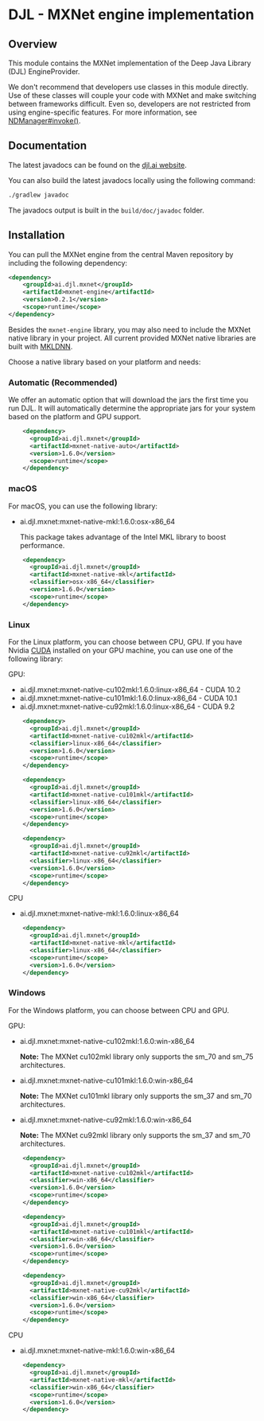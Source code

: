 # DJL - MXNet engine implementation

## Overview

This module contains the MXNet implementation of the Deep Java Library (DJL) EngineProvider.

We don't recommend that developers use classes in this module directly. Use of these classes will couple your code with MXNet and make switching between frameworks difficult. Even so, developers are not restricted from using engine-specific features. For more information, see [NDManager#invoke()](https://javadoc.djl.ai/api/0.2.1/ai/djl/ndarray/NDManager.html#invoke-java.lang.String-ai.djl.ndarray.NDList-ai.djl.ndarray.NDList-ai.djl.util.PairList-).

## Documentation

The latest javadocs can be found on the [djl.ai website](https://javadoc.djl.ai/mxnet-engine/0.2.1/index.html).

You can also build the latest javadocs locally using the following command:

```sh
./gradlew javadoc
```
The javadocs output is built in the `build/doc/javadoc` folder.


## Installation
You can pull the MXNet engine from the central Maven repository by including the following dependency:

```xml
<dependency>
    <groupId>ai.djl.mxnet</groupId>
    <artifactId>mxnet-engine</artifactId>
    <version>0.2.1</version>
    <scope>runtime</scope>
</dependency>
```

Besides the `mxnet-engine` library, you may also need to include the MXNet native library in your project.
All current provided MXNet native libraries are built with [MKLDNN](https://github.com/intel/mkl-dnn).

Choose a native library based on your platform and needs:

### Automatic (Recommended)

We offer an automatic option that will download the jars the first time you run DJL.
It will automatically determine the appropriate jars for your system based on the platform and GPU support.

```xml
    <dependency>
      <groupId>ai.djl.mxnet</groupId>
      <artifactId>mxnet-native-auto</artifactId>
      <version>1.6.0</version>
      <scope>runtime</scope>
    </dependency>
```

### macOS
For macOS, you can use the following library:

- ai.djl.mxnet:mxnet-native-mkl:1.6.0:osx-x86_64

    This package takes advantage of the Intel MKL library to boost performance.
```xml
    <dependency>
      <groupId>ai.djl.mxnet</groupId>
      <artifactId>mxnet-native-mkl</artifactId>
      <classifier>osx-x86_64</classifier>
      <version>1.6.0</version>
      <scope>runtime</scope>
    </dependency>
```

### Linux
For the Linux platform, you can choose between CPU, GPU. If you have Nvidia [CUDA](https://en.wikipedia.org/wiki/CUDA)
installed on your GPU machine, you can use one of the following library:

GPU:
- ai.djl.mxnet:mxnet-native-cu102mkl:1.6.0:linux-x86_64 - CUDA 10.2
- ai.djl.mxnet:mxnet-native-cu101mkl:1.6.0:linux-x86_64 - CUDA 10.1
- ai.djl.mxnet:mxnet-native-cu92mkl:1.6.0:linux-x86_64 - CUDA 9.2

```xml
    <dependency>
      <groupId>ai.djl.mxnet</groupId>
      <artifactId>mxnet-native-cu102mkl</artifactId>
      <classifier>linux-x86_64</classifier>
      <version>1.6.0</version>
      <scope>runtime</scope>
    </dependency>
```

```xml
    <dependency>
      <groupId>ai.djl.mxnet</groupId>
      <artifactId>mxnet-native-cu101mkl</artifactId>
      <classifier>linux-x86_64</classifier>
      <version>1.6.0</version>
      <scope>runtime</scope>
    </dependency>
```

```xml
    <dependency>
      <groupId>ai.djl.mxnet</groupId>
      <artifactId>mxnet-native-cu92mkl</artifactId>
      <classifier>linux-x86_64</classifier>
      <version>1.6.0</version>
      <scope>runtime</scope>
    </dependency>
```

CPU
- ai.djl.mxnet:mxnet-native-mkl:1.6.0:linux-x86_64

```xml
    <dependency>
      <groupId>ai.djl.mxnet</groupId>
      <artifactId>mxnet-native-mkl</artifactId>
      <classifier>linux-x86_64</classifier>
      <scope>runtime</scope>
      <version>1.6.0</version>
    </dependency>
```

### Windows

For the Windows platform, you can choose between CPU and GPU.

GPU:
- ai.djl.mxnet:mxnet-native-cu102mkl:1.6.0:win-x86_64

    **Note:** The MXNet cu102mkl library only supports the sm_70 and sm_75 architectures.

- ai.djl.mxnet:mxnet-native-cu101mkl:1.6.0:win-x86_64

    **Note:** The MXNet cu101mkl library only supports the sm_37 and sm_70 architectures.

- ai.djl.mxnet:mxnet-native-cu92mkl:1.6.0:win-x86_64

    **Note:** The MXNet cu92mkl library only supports the sm_37 and sm_70 architectures.



```xml
    <dependency>
      <groupId>ai.djl.mxnet</groupId>
      <artifactId>mxnet-native-cu102mkl</artifactId>
      <classifier>win-x86_64</classifier>
      <version>1.6.0</version>
      <scope>runtime</scope>
    </dependency>
```

```xml
    <dependency>
      <groupId>ai.djl.mxnet</groupId>
      <artifactId>mxnet-native-cu101mkl</artifactId>
      <classifier>win-x86_64</classifier>
      <version>1.6.0</version>
      <scope>runtime</scope>
    </dependency>
```

```xml
    <dependency>
      <groupId>ai.djl.mxnet</groupId>
      <artifactId>mxnet-native-cu92mkl</artifactId>
      <classifier>win-x86_64</classifier>
      <version>1.6.0</version>
      <scope>runtime</scope>
    </dependency>
```

CPU
- ai.djl.mxnet:mxnet-native-mkl:1.6.0:win-x86_64

```xml
    <dependency>
      <groupId>ai.djl.mxnet</groupId>
      <artifactId>mxnet-native-mkl</artifactId>
      <classifier>win-x86_64</classifier>
      <scope>runtime</scope>
      <version>1.6.0</version>
    </dependency>
```
